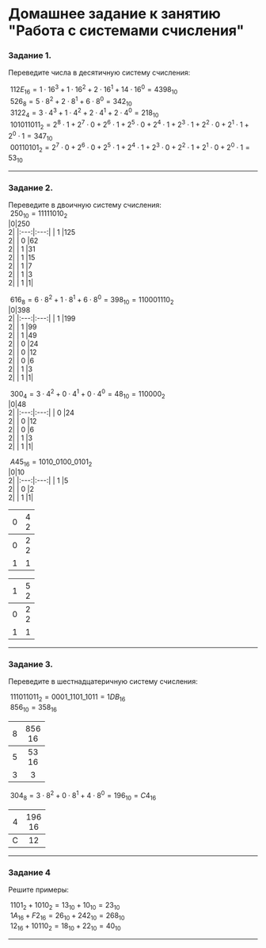 # Домашнее задание к занятию "Работа с системами счисления"

### Задание 1.

Переведите числа в десятичную систему счисления:

$\ 112E_{16} = 1 \cdot 16^3 + 1 \cdot 16^2 + 2 \cdot 16^1 + 14 \cdot 16^0 = 4398_{10}$  
$\ 526_8 = 5 \cdot 8^2 + 2 \cdot 8^1 + 6 \cdot 8^0 = 342_{10}$  
$\ 3122_4 = 3 \cdot 4^3 + 1 \cdot 4^2 + 2 \cdot 4^1 + 2 \cdot 4^0 = 218_{10}$  
$\ 101011011_2 = 2^8 \cdot 1 + 2^7 \cdot 0 + 2^6 \cdot 1 + 2^5 \cdot 0 + 2^4 \cdot 1 + 2^3 \cdot 1 + 2^2 \cdot 0 + 2^1 \cdot 1 + 2^0 \cdot 1 = 347_{10}$  
$\ 00110101_2 = 2^7 \cdot 0 + 2^6 \cdot 0 + 2^5 \cdot 1 + 2^4 \cdot 1 + 2^3 \cdot 0 + 2^2 \cdot 1 + 2^1 \cdot 0 + 2^0 \cdot 1 = 53_{10}$  

------

### Задание 2.

Переведите в двоичную систему счисления:  
$\ 250_{10} = 11111010_2$  
|<span style="font-weight:normal">0</span>|<span style="font-weight:normal">250<br>2</span>|
|:---:|:---:|
| 1 |125<br>2|
| 0 |62<br>2|
| 1 |31<br>2|
| 1 |15<br>2|
| 1 |7<br>2|
| 1 |3<br>2|
| 1 |1|

$\ 616_8 = 6 \cdot 8^2 + 1 \cdot 8^1 + 6 \cdot 8^0 = 398_{10} = 110001110_2$  
|<span style="font-weight:normal">0</span>|<span style="font-weight:normal">398<br>2</span>|
|:---:|:---:|
| 1 |199<br>2|
| 1 |99<br>2|
| 1 |49<br>2|
| 0 |24<br>2|
| 0 |12<br>2|
| 0 |6<br>2|
| 1 |3<br>2|
| 1 |1|


$\ 300_4 = 3 \cdot 4^2 + 0 \cdot 4^1 + 0 \cdot 4^0 = 48_{10} = 110000_2$  
|<span style="font-weight:normal">0</span>|<span style="font-weight:normal">48<br>2</span>|
|:---:|:---:|
| 0 |24<br>2|
| 0 |12<br>2|
| 0 |6<br>2|
| 1 |3<br>2|
| 1 |1|

$\ A45_{16} = 1010\_0100\_0101_2$  
|<span style="font-weight:normal">0</span>|<span style="font-weight:normal">10<br>2</span>|
|:---:|:---:|
| 1 |5<br>2|
| 0 |2<br>2|
| 1 |1|

|<span style="font-weight:normal">0</span>|<span style="font-weight:normal">4<br>2</span>|
|:---:|:---:|
| 0 |2<br>2|
| 1 |1|

|<span style="font-weight:normal">1</span>|<span style="font-weight:normal">5<br>2</span>|
|:---:|:---:|
| 0 |2<br>2|
| 1 |1|

------
### Задание 3. 

Переведите в шестнадцатеричную систему счисления:

$\ 111011011_2 = 0001\_1101\_1011 = 1DB_{16}$  
$\ 856_{10} = 358_{16}$  

|<span style="font-weight:normal">8</span>|<span style="font-weight:normal">856<br>16</span>|
|:---:|:---:|
| 5 |53<br>16|
| 3 |3|


$\ 304_8 = 3 \cdot 8^2 + 0 \cdot 8^1 + 4 \cdot 8^0 = 196_{10} = C4_{16}$  

|<span style="font-weight:normal">4</span>|<span style="font-weight:normal">196<br>16</span>|
|:---:|:---:|
| C |12|

------

### Задание 4

Решите примеры:

$\ 1101_2 + 1010_2 = 13_{10} + 10_{10} = 23_{10}$  
$\ 1A_{16} + F2_{16} = 26_{10} + 242_{10} = 268_{10}$  
$\ 12_{16} + 10110_2 = 18_{10} + 22_{10} = 40_{10}$  

------


